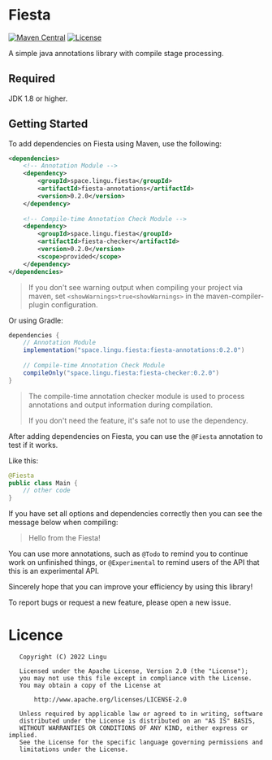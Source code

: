 # Fiesta
[![Maven Central][mcBadge]][mcLink] [![License][liBadge]][liLink]

A simple java annotations library with compile stage processing.
## Required

JDK 1.8 or higher.

## Getting Started
To add dependencies on Fiesta using Maven, use the following:

```xml
<dependencies>
    <!-- Annotation Module -->
    <dependency>
        <groupId>space.lingu.fiesta</groupId>
        <artifactId>fiesta-annotations</artifactId>
        <version>0.2.0</version>
    </dependency>
    
    <!-- Compile-time Annotation Check Module -->
    <dependency>
        <groupId>space.lingu.fiesta</groupId>
        <artifactId>fiesta-checker</artifactId>
        <version>0.2.0</version>
        <scope>provided</scope>
    </dependency>
</dependencies>
```
> If you don't see warning output when compiling your project via maven,
set `<showWarnings>true<showWarnings>` in the maven-compiler-plugin configuration.

Or using Gradle:

```gradle
dependencies {
    // Annotation Module
    implementation("space.lingu.fiesta:fiesta-annotations:0.2.0")
    
    // Compile-time Annotation Check Module
    compileOnly("space.lingu.fiesta:fiesta-checker:0.2.0")
}
```
> The compile-time annotation checker module is used to process annotations and output information during compilation. 
> 
> If you don't need the feature, it's safe not to use the dependency.


After adding dependencies on Fiesta, you can use the `@Fiesta` annotation to test if it works.

Like this:
```java
@Fiesta
public class Main {
    // other code
}
```
If you have set all options and dependencies correctly then you can see the message below when compiling:
> Hello from the Fiesta!

You can use more annotations, such as `@Todo` to remind you to continue work on unfinished things, 
or `@Experimental` to remind users of the API that this is an experimental API.

Sincerely hope that you can improve your efficiency by using this library!

To report bugs or request a new feature, please open a new issue.

# Licence
```text
   Copyright (C) 2022 Lingu

   Licensed under the Apache License, Version 2.0 (the "License");
   you may not use this file except in compliance with the License.
   You may obtain a copy of the License at

       http://www.apache.org/licenses/LICENSE-2.0

   Unless required by applicable law or agreed to in writing, software
   distributed under the License is distributed on an "AS IS" BASIS,
   WITHOUT WARRANTIES OR CONDITIONS OF ANY KIND, either express or implied.
   See the License for the specific language governing permissions and
   limitations under the License.
```

[liBadge]: https://img.shields.io/github/license/Roll-W/fiesta?color=569cd6&style=flat-square
[liLink]: https://github.com/Roll-W/fiesta/blob/master/LICENSE
[mcBadge]: https://img.shields.io/maven-central/v/space.lingu.fiesta/fiesta-parent?style=flat-square
[mcLink]: https://search.maven.org/search?q=g:space.lingu.fiesta
